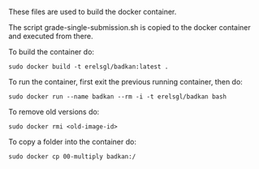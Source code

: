 These files are used to build the docker container.

The script grade-single-submission.sh is copied to the docker 
container and executed from there.

To build the container do:

    sudo docker build -t erelsgl/badkan:latest .
    
To run the container, first exit the previous running container, then do:

    sudo docker run --name badkan --rm -i -t erelsgl/badkan bash

To remove old versions do:

    sudo docker rmi <old-image-id> 

To copy a folder into the container do:

    sudo docker cp 00-multiply badkan:/
